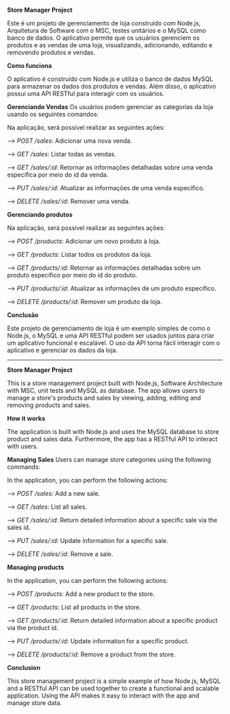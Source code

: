 <b>Store Manager Project</b>

Este é um projeto de gerenciamento de loja construído com Node.js, Arquitetura de Software com o MSC, testes unitários e o MySQL como banco de dados. O aplicativo permite que os usuários gerenciem os produtos e as vendas de uma loja, visualizando, adicionando, editando e removendo produtos e vendas.

<b>Como funciona</b>

O aplicativo é construído com Node.js e utiliza o banco de dados MySQL para armazenar os dados dos produtos e vendas. Além disso, o aplicativo possui uma API RESTful para interagir com os usuários.

<b>Gerenciando Vendas</b>
Os usuários podem gerenciar as categorias da loja usando os seguintes comandos:

Na aplicação, será possível realizar as seguintes ações:

--> <i>POST /sales</i>: Adicionar uma nova venda.

--> <i>GET /sales</i>: Listar todas as vendas.

--> <i>GET /sales/:id</i>: Retornar as informações detalhadas sobre uma venda específica por meio do id da venda.

--> <i>PUT /sales/:id</i>: Atualizar as informações de uma venda específico.

--> <i>DELETE /sales/:id</i>: Remover uma venda.

<b>Gerenciando produtos</b>

Na aplicação, será possível realizar as seguintes ações:

--> <i>POST /products</i>: Adicionar um novo produto à loja.

--> <i>GET /products</i>: Listar todos os produtos da loja.

--> <i>GET /products/:id</i>: Retornar as informações detalhadas sobre um produto específico por meio do id do produto.

--> <i>PUT /products/:id</i>: Atualizar as informações de um produto específico.

--> <i>DELETE /products/:id</i>: Remover um produto da loja.

<b>Conclusão</b>

Este projeto de gerenciamento de loja é um exemplo simples de como o Node.js, o MySQL e uma API RESTful podem ser usados juntos para criar um aplicativo funcional e escalável. O uso da API torna fácil interagir com o aplicativo e gerenciar os dados da loja.

_________________________________________________________________________________________________________________________________________________________

<b>Store Manager Project</b>

This is a store management project built with Node.js, Software Architecture with MSC, unit tests and MySQL as database. The app allows users to manage a store's products and sales by viewing, adding, editing and removing products and sales.

<b>How it works</b>

The application is built with Node.js and uses the MySQL database to store product and sales data. Furthermore, the app has a RESTful API to interact with users.

<b>Managing Sales</b>
Users can manage store categories using the following commands:

In the application, you can perform the following actions:

--> <i>POST /sales</i>: Add a new sale.

--> <i>GET /sales</i>: List all sales.

--> <i>GET /sales/:id</i>: Return detailed information about a specific sale via the sales id.

--> <i>PUT /sales/:id</i>: Update information for a specific sale.

--> <i>DELETE /sales/:id</i>: Remove a sale.

<b>Managing products</b>

In the application, you can perform the following actions:

--> <i>POST /products</i>: Add a new product to the store.

--> <i>GET /products</i>: List all products in the store.

--> <i>GET /products/:id</i>: Return detailed information about a specific product via the product id.

--> <i>PUT /products/:id</i>: Update information for a specific product.

--> <i>DELETE /products/:id</i>: Remove a product from the store.

<b>Conclusion</b>

This store management project is a simple example of how Node.js, MySQL and a RESTful API can be used together to create a functional and scalable application. Using the API makes it easy to interact with the app and manage store data.
